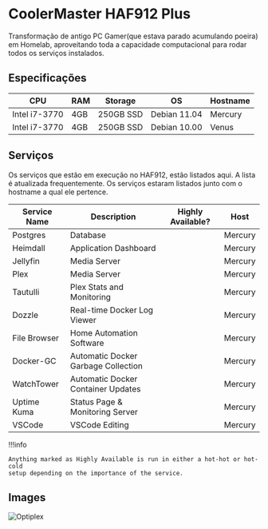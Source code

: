 
# CoolerMaster HAF912 Plus

Transformação de antigo PC Gamer(que estava parado acumulando poeira) em Homelab, aproveitando
toda a capacidade computacional para rodar todos os serviços instalados. 


## Especificações

| CPU            | RAM | Storage   | OS           | Hostname |
| -------------- | --- | --------- | ------------ | -------- |
| Intel i7-3770  | 4GB | 250GB SSD | Debian 11.04 | Mercury  |
| Intel i7-3770  | 4GB | 250GB SSD | Debian 10.00 | Venus    |

## Serviços

Os serviços que estão em execução no HAF912, estão listados aqui. A lista é atualizada frequentemente.
Os serviços estaram listados junto com o hostname a qual ele pertence.


| Service Name     | Description                                     | Highly Available? | Host    |
| ---------------- | ----------------------------------------------- | ----------------- | ------  |
| Postgres         | Database                                        |                   | Mercury |
| Heimdall         | Application Dashboard                           |                   | Mercury |
| Jellyfin         | Media Server                                    |                   | Mercury |
| Plex             | Media Server                                    |                   | Mercury |
| Tautulli         | Plex Stats and Monitoring                       |                   | Mercury |
| Dozzle           | Real-time Docker Log Viewer                     |                   | Mercury |
| File Browser     | Home Automation Software                        |                   | Mercury |
| Docker-GC        | Automatic Docker Garbage Collection             |                   | Mercury |
| WatchTower       | Automatic Docker Container Updates              |                   | Mercury |
| Uptime Kuma      | Status Page & Monitoring Server                 |                   | Mercury |
| VSCode           | VSCode Editing                                  |                   | Mercury |

!!!info

    Anything marked as Highly Available is run in either a hot-hot or hot-cold
    setup depending on the importance of the service.

## Images

![Optiplex](https://cdn.coolermaster.com/media/assets/1021/912p_01-hover.png)
